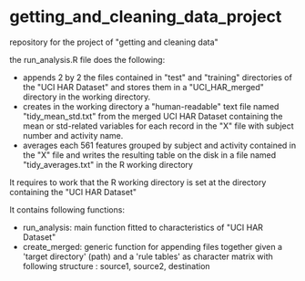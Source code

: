 getting_and_cleaning_data_project
=================================

repository for the project of "getting and cleaning data"

the run_analysis.R file does the following:
- appends 2 by 2 the files contained in "test" and "training" directories of the "UCI HAR Dataset" and stores them in a "UCI_HAR_merged" directory in the working directory.
- creates in the working directory a "human-readable" text file named "tidy_mean_std.txt" from the merged UCI HAR Dataset containing the mean or std-related variables for each record in the "X" file with subject number and activity name.
- averages each 561 features grouped by subject and activity contained in the "X" file and writes the resulting table on the disk in a file named "tidy_averages.txt" in the R working directory


It requires to work that the R working directory is set at the directory containing the "UCI HAR Dataset"


It contains following functions:
- run_analysis: main function fitted to characteristics of "UCI HAR Dataset"
- create_merged: generic function for appending files together given a 'target directory' (path) and a 'rule tables' as character matrix with following structure : source1, source2, destination
